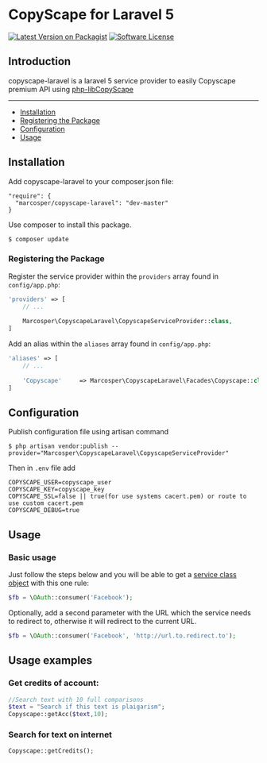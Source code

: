 # CopyScape for Laravel 5

[![Latest Version on Packagist][ico-packagist]][link-packagist]
[![Software License][ico-license]](LICENSE.md)

[ico-packagist]: https://img.shields.io/packagist/v/marcosper/copyscape-laravel.svg?style=flat-square
[link-packagist]: https://packagist.org/packages/marcosper/copyscape-laravel

[ico-license]: https://img.shields.io/badge/license-GNU_GPLv3-brightgreen.svg?style=flat-square


## Introduction
copyscape-laravel is a laravel 5 service provider to easily Copyscape premium API using [php-libCopyScape](https://github.com/MarcosPer/php-libCopyScape)

---
 
- [Installation](#installation)
- [Registering the Package](#registering-the-package)
- [Configuration](#configuration)
- [Usage](#usage)

## Installation

Add copyscape-laravel to your composer.json file:

```
"require": {
  "marcosper/copyscape-laravel": "dev-master"
}
```

Use composer to install this package.

```
$ composer update
```

### Registering the Package

Register the service provider within the ```providers``` array found in ```config/app.php```:

```php
'providers' => [
	// ...
	
	Marcosper\CopyscapeLaravel\CopyscapeServiceProvider::class,
]
```

Add an alias within the ```aliases``` array found in ```config/app.php```:


```php
'aliases' => [
	// ...
	
	'Copyscape'     => Marcosper\CopyscapeLaravel\Facades\Copyscape::class,
]
```

## Configuration

Publish configuration file using artisan command

```
$ php artisan vendor:publish --provider="Marcosper\CopyscapeLaravel\CopyscapeServiceProvider"
```

Then in ``.env`` file add
```
COPYSCAPE_USER=copyscape_user
COPYSCAPE_KEY=copyscape_key
COPYSCAPE_SSL=false || true(for use systems cacert.pem) or route to use custom cacert.pem 
COPYSCAPE_DEBUG=true
```
## Usage

### Basic usage

Just follow the steps below and you will be able to get a [service class object](https://github.com/Lusitanian/PHPoAuthLib/tree/master/src/OAuth/OAuth2/Service) with this one rule:

```php
$fb = \OAuth::consumer('Facebook');
```

Optionally, add a second parameter with the URL which the service needs to redirect to, otherwise it will redirect to the current URL.

```php
$fb = \OAuth::consumer('Facebook', 'http://url.to.redirect.to');
```

## Usage examples


### Get credits of account:

```php
//Search text with 10 full comparisons
$text = "Search if this text is plaigarism";
Copyscape::getAcc($text,10);
```

### Search for text on internet

```php
Copyscape::getCredits();
```
